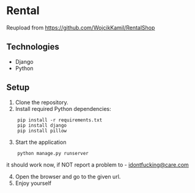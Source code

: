 # Rental

Reupload from https://github.com/WojcikKamil/RentalShop


## Technologies
* Django
* Python

## Setup
1. Clone the repository.
2. Install required Python dependencies: 
```
    pip install -r requirements.txt
    pip install django
    pip install pillow
```
3. Start the application
```
    python manage.py runserver
```
 it should work now, if NOT report a problem to - idontfucking@care.com

4. Open the browser and go to the given url.
5. Enjoy yourself 
